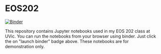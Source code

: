 # EOS202

[![Binder](https://mybinder.org/badge_logo.svg)](https://mybinder.org/v2/gh/jiaor/EOS202/master)

This repository contains Jupyter notebooks used in my EOS 202 class at UVic. You can run the notebooks from your browser using binder. Just click the on "launch binder" badge above. These notebooks are for demonstration only.
